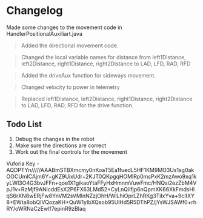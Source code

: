 # Changelog

Made some changes to the movement code in HandlerPositionalAuxiliart.java

> Added the directional movement code.

> Changed the local variable names for distance from left1Distance, left2Distance, right1Distance, right2Distance to LAD, LFD, RAD, RFD

> Added the driveAux function for sideways movement.

> Changed velocity to power in telemetry

> Replaced left1Distance, left2Distance, right1Distance, right2Distance to LAD, LFD, RAD, RFD for the drive function.

## Todo List

1. Debug the changes in the robot
1. Make sure the directions are correct
1. Work out the final controls for the movement

Vuforia Key - AQDPTYn/////AAABmSTBXmcmy0nKoaT5Ea1fuedL5HF1KM9MO3Us1sg0akOOCUmICAjm6Y+gKZ9UixUdr+2KJT0QKpgqHOMlRp0msPxK2mzAwo9xq1kyLWl3O4G3bvJFFn+qoe1X1gikaoYtaFFyHxHmnmVuwFmc/HNQsi2ezZbM4VpJ1v+RzMjf9ANicddEsX2P6FX63LMd52+CyLnQiIfjp6nQpmXK66XkFmdsHlqS6rXN8wERjFw8YnVM2sVMlnNZzjOhH/WlLhiOprLZhRKg3TilxYva+9cIIXY8+EWta8obQIVQozaKH+QuW1yIbXQsob95UlHd5R5DThPZ/jYsWJSAWf0+rhRY/oWRNaCzEwIf7epinR9zBIaq